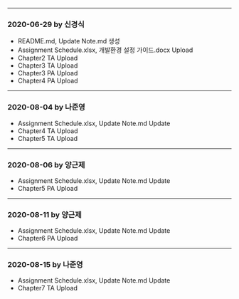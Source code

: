﻿***
### 2020-06-29 by 신경식
- README.md, Update Note.md 생성
- Assignment Schedule.xlsx, 개발환경 설정 가이드.docx Upload
- Chapter2 TA Upload
- Chapter3 TA Upload
- Chapter3 PA Upload
- Chapter4 PA Upload

---

### 2020-08-04 by 나준영
- Assignment Schedule.xlsx, Update Note.md Update
- Chapter4 TA Upload
- Chapter5 TA Upload

***

### 2020-08-06 by 양근제

- Assignment Schedule.xlsx, Update Note.md Update
- Chapter5 PA Upload

---

### 2020-08-11 by 양근제

- Assignment Schedule.xlsx, Update Note.md Update
- Chapter6 PA Upload

---

### 2020-08-15 by 나준영

- Assignment Schedule.xlsx, Update Note.md Update
- Chapter7 TA Upload